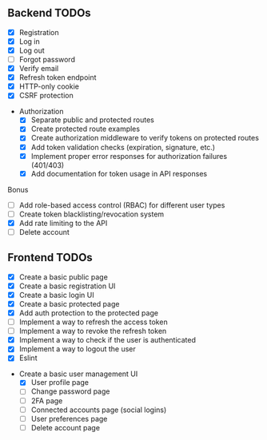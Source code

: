 ## Backend TODOs

- [x] Registration
- [x] Log in
- [x] Log out
- [ ] Forgot password
- [x] Verify email
- [x] Refresh token endpoint
- [x] HTTP-only cookie
- [x] CSRF protection
- Authorization
  - [x] Separate public and protected routes
  - [x] Create protected route examples
  - [x] Create authorization middleware to verify tokens on protected routes
  - [x] Add token validation checks (expiration, signature, etc.)
  - [x] Implement proper error responses for authorization failures (401/403)
  - [x] Add documentation for token usage in API responses

Bonus

- [ ] Add role-based access control (RBAC) for different user types
- [ ] Create token blacklisting/revocation system
- [x] Add rate limiting to the API
- [ ] Delete account

## Frontend TODOs

- [x] Create a basic public page
- [x] Create a basic registration UI
- [x] Create a basic login UI
- [x] Create a basic protected page
- [x] Add auth protection to the protected page
- [ ] Implement a way to refresh the access token
- [ ] Implement a way to revoke the refresh token
- [x] Implement a way to check if the user is authenticated
- [x] Implement a way to logout the user
- [x] Eslint
- Create a basic user management UI
  - [x] User profile page
  - [ ] Change password page
  - [ ] 2FA page
  - [ ] Connected accounts page (social logins)
  - [ ] User preferences page
  - [ ] Delete account page
